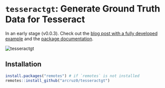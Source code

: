 `tesseractgt`: Generate Ground Truth Data for Tesseract
================

In an early stage (v0.0.3). Check out the [blog post with a fully developed example](https://arcruz0.github.io/posts/finetuning-tess/index.html) and the [package documentation](https://arcruz0.github.io/tesseractgt/index.html).

![tesseractgt](https://user-images.githubusercontent.com/28851411/211395669-eee044c2-7da1-4651-828e-5d6863f10133.gif)

## Installation

``` r
install.packages("remotes") # if `remotes` is not installed
remotes::install_github("arcruz0/tesseractgt")
```
